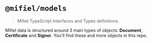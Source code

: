 # `@mifiel/models`

> Mifiel TypeScript Interfaces and Types definitions.

Mifiel data is structured around 3 main types of objects: **Document**, **Certificate** and **Signer**. You’ll find these and more objects in this repo.
